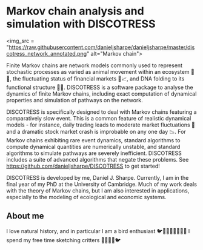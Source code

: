 # Markov chain analysis and simulation with DISCOTRESS

<!-- ![Getting from B to A in a Markov chain](discotress_network_annotated.png) -->

<img_src = "https://raw.githubusercontent.com/danieljsharpe/danieljsharpe/master/discotress_network_annotated.png" alt="Markov chain">

Finite Markov chains are network models commonly used to represent stochastic processes as varied as animal movement within an ecosystem 🦜🌴, the fluctuating status of financial markets 💸📈, and DNA folding to its functional structure 🧬🦠. DISCOTRESS is a software package to analyse the dynamics of finite Markov chains, including exact computation of dynamical properties and simulation of pathways on the network.

DISCOTRESS is specifically designed to deal with Markov chains featuring a comparatively slow event. This is a common feature of realistic dynamical models - for instance, daily trading leads to moderate market fluctuations 💱 and a dramatic stock market crash is improbable on any one day 📉. For Markov chains exhibiting rare event dynamics, standard algorithms to compute dynamical quantities are numerically unstable, and standard algorithms to simulate pathways are severely inefficient. DISCOTRESS includes a suite of advanced algorithms that negate these problems. See https://github.com/danieljsharpe/DISCOTRESS to get started!

DISCOTRESS is developed by me, Daniel J. Sharpe. Currently, I am in the final year of my PhD at the University of Cambridge. Much of my work deals with the theory of Markov chains, but I am also interested in applications, especially to the modeling of ecological and economic systems.

## About me

I love natural history, and in particular I am a bird enthusiast 🐦🦆🦢🦚🦅🦉🦩🦜 I spend my free time sketching critters 🦌🐍🐠🦨🐦

<!--
**danieljsharpe/danieljsharpe** is a ✨ _special_ ✨ repository because its `README.md` (this file) appears on your GitHub profile.

Here are some ideas to get you started:

- 🔭 I’m currently working on ...
- 🌱 I’m currently learning ...
- 👯 I’m looking to collaborate on ...
- 🤔 I’m looking for help with ...
- 💬 Ask me about ...
- 📫 How to reach me: ...
- 😄 Pronouns: ...
- ⚡ Fun fact: ...
-->
